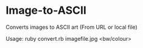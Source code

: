 Image-to-ASCII
==============

Converts images to ASCII art (From URL or local file)

Usage:
ruby convert.rb imagefile.jpg <bw/colour>
